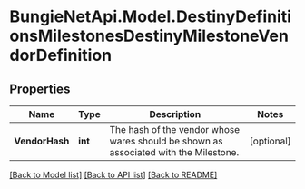 
# BungieNetApi.Model.DestinyDefinitionsMilestonesDestinyMilestoneVendorDefinition

## Properties

Name | Type | Description | Notes
------------ | ------------- | ------------- | -------------
**VendorHash** | **int** | The hash of the vendor whose wares should be shown as associated with the Milestone. | [optional] 

[[Back to Model list]](../README.md#documentation-for-models)
[[Back to API list]](../README.md#documentation-for-api-endpoints)
[[Back to README]](../README.md)

